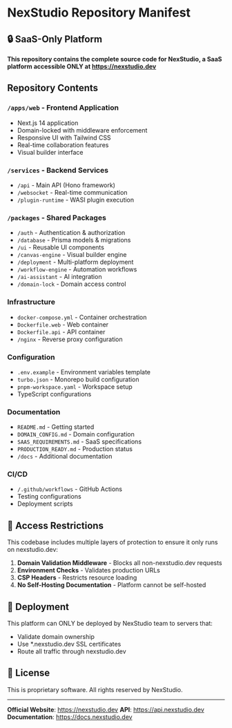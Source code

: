 # NexStudio Repository Manifest

## 🔒 SaaS-Only Platform
**This repository contains the complete source code for NexStudio, a SaaS platform accessible ONLY at https://nexstudio.dev**

## Repository Contents

### `/apps/web` - Frontend Application
- Next.js 14 application
- Domain-locked with middleware enforcement
- Responsive UI with Tailwind CSS
- Real-time collaboration features
- Visual builder interface

### `/services` - Backend Services
- `/api` - Main API (Hono framework)
- `/websocket` - Real-time communication
- `/plugin-runtime` - WASI plugin execution

### `/packages` - Shared Packages
- `/auth` - Authentication & authorization
- `/database` - Prisma models & migrations
- `/ui` - Reusable UI components
- `/canvas-engine` - Visual builder engine
- `/deployment` - Multi-platform deployment
- `/workflow-engine` - Automation workflows
- `/ai-assistant` - AI integration
- `/domain-lock` - Domain access control

### Infrastructure
- `docker-compose.yml` - Container orchestration
- `Dockerfile.web` - Web container
- `Dockerfile.api` - API container
- `/nginx` - Reverse proxy configuration

### Configuration
- `.env.example` - Environment variables template
- `turbo.json` - Monorepo build configuration
- `pnpm-workspace.yaml` - Workspace setup
- TypeScript configurations

### Documentation
- `README.md` - Getting started
- `DOMAIN_CONFIG.md` - Domain configuration
- `SAAS_REQUIREMENTS.md` - SaaS specifications
- `PRODUCTION_READY.md` - Production status
- `/docs` - Additional documentation

### CI/CD
- `/.github/workflows` - GitHub Actions
- Testing configurations
- Deployment scripts

## 🚫 Access Restrictions

This codebase includes multiple layers of protection to ensure it only runs on nexstudio.dev:

1. **Domain Validation Middleware** - Blocks all non-nexstudio.dev requests
2. **Environment Checks** - Validates production URLs
3. **CSP Headers** - Restricts resource loading
4. **No Self-Hosting Documentation** - Platform cannot be self-hosted

## 🚀 Deployment

This platform can ONLY be deployed by NexStudio team to servers that:
- Validate domain ownership
- Use *.nexstudio.dev SSL certificates
- Route all traffic through nexstudio.dev

## 📄 License

This is proprietary software. All rights reserved by NexStudio.

---

**Official Website**: https://nexstudio.dev
**API**: https://api.nexstudio.dev
**Documentation**: https://docs.nexstudio.dev